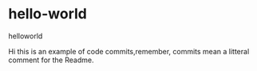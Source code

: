 # hello-world
helloworld

Hi this is an example of code commits,remember, commits mean a litteral comment for the Readme.
